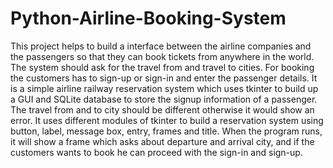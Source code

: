 # Python-Airline-Booking-System
This project helps to build a interface between the airline companies and the passengers so that they can book tickets from anywhere in the world. The system should ask for the travel from and travel to cities. 
For booking the customers has to sign-up or sign-in and enter the passenger details. It is a simple airline railway reservation system which uses tkinter to build up a GUI and SQLite database to store the signup information of a passenger. The travel from and to city should be different otherwise it would show an error. 
It uses different modules of tkinter to build a reservation system using button, label, message box, entry, frames and title. When the program runs, it will show a frame which asks about departure and arrival city, and if the customers wants to book he can proceed with the sign-in and sign-up. 
